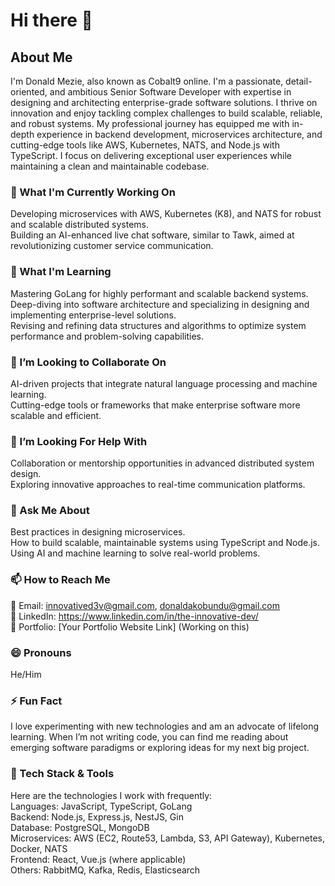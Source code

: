 # Hi there 👋 

## About Me
I'm Donald Mezie, also known as Cobalt9 online. I'm a passionate, detail-oriented, and ambitious Senior Software Developer with expertise in designing and architecting enterprise-grade software solutions. I thrive on innovation and enjoy tackling complex challenges to build scalable, reliable, and robust systems.
My professional journey has equipped me with in-depth experience in backend development, microservices architecture, and cutting-edge tools like AWS, Kubernetes, NATS, and Node.js with TypeScript. I focus on delivering exceptional user experiences while maintaining a clean and maintainable codebase.

### 🔭 What I'm Currently Working On
Developing microservices with AWS, Kubernetes (K8), and NATS for robust and scalable distributed systems.<br/>
Building an AI-enhanced live chat software, similar to Tawk, aimed at revolutionizing customer service communication.<br/>

### 🌱 What I'm Learning
Mastering GoLang for highly performant and scalable backend systems.<br/>
Deep-diving into software architecture and specializing in designing and implementing enterprise-level solutions.<br/>
Revising and refining data structures and algorithms to optimize system performance and problem-solving capabilities.

### 👯 I’m Looking to Collaborate On
AI-driven projects that integrate natural language processing and machine learning.<br/>
Cutting-edge tools or frameworks that make enterprise software more scalable and efficient.

### 🤔 I’m Looking For Help With
Collaboration or mentorship opportunities in advanced distributed system design.<br/>
Exploring innovative approaches to real-time communication platforms.<br/>

### 💬 Ask Me About
Best practices in designing microservices. <br/>
How to build scalable, maintainable systems using TypeScript and Node.js.<br/>
Using AI and machine learning to solve real-world problems.

### 📫 How to Reach Me
📧 Email: innovatived3v@gmail.com, donaldakobundu@gmail.com <br/>
💼 LinkedIn: https://www.linkedin.com/in/the-innovative-dev/ <br/>
📝 Portfolio: [Your Portfolio Website Link] (Working on this) <br/>

### 😄 Pronouns
He/Him

### ⚡ Fun Fact
I love experimenting with new technologies and am an advocate of lifelong learning. When I’m not writing code, you can find me reading about emerging software paradigms or exploring ideas for my next big project.

### 📜 Tech Stack & Tools
Here are the technologies I work with frequently: <br/>
Languages: JavaScript, TypeScript, GoLang <br/>
Backend: Node.js, Express.js, NestJS, Gin <br/>
Database: PostgreSQL, MongoDB <br/>
Microservices: AWS (EC2, Route53, Lambda, S3, API Gateway), Kubernetes, Docker, NATS <br/>
Frontend: React, Vue.js (where applicable) <br/>
Others: RabbitMQ, Kafka, Redis, Elasticsearch <br/>
